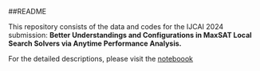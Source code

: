 ##README

This repository consists of the data and codes for the IJCAI 2024 submission: __Better Understandings and Configurations in MaxSAT Local Search Solvers via Anytime Performance Analysis.__

For the detailed descriptions, please visit the [noteboook](https://github.com/AcademicSubmission/IJCAI2024-p3562/blob/main/ijcai24.ipynb)

